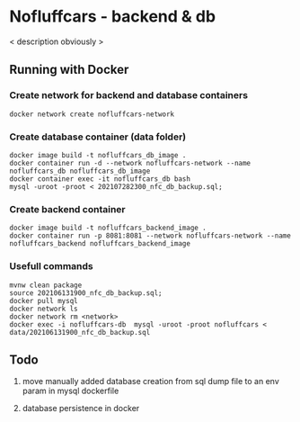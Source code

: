 # Nofluffcars - backend & db

< description obviously >

## Running with Docker

### Create network for backend and database containers
```
docker network create nofluffcars-network
```
### Create database container (data folder)
```
docker image build -t nofluffcars_db_image .
docker container run -d --network nofluffcars-network --name nofluffcars_db nofluffcars_db_image
docker container exec -it nofluffcars_db bash
mysql -uroot -proot < 202107282300_nfc_db_backup.sql;
```
### Create backend container
```
docker image build -t nofluffcars_backend_image .
docker container run -p 8081:8081 --network nofluffcars-network --name nofluffcars_backend nofluffcars_backend_image
```

### Usefull commands
```
mvnw clean package
source 202106131900_nfc_db_backup.sql;
docker pull mysql
docker network ls
docker network rm <network>
docker exec -i nofluffcars-db  mysql -uroot -proot nofluffcars < data/202106131900_nfc_db_backup.sql
```

## Todo
1. move manually added database creation from sql dump file to
an env param in mysql dockerfile
   
2. database persistence in docker
